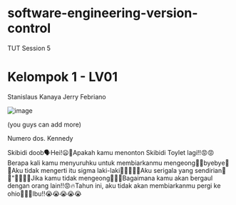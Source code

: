 # software-engineering-version-control
TUT Session 5

# Kelompok 1 - LV01
Stanislaus Kanaya Jerry Febriano

![image](https://github.com/yoshikazuuu/software-engineering-version-control/assets/82949929/c5120e0a-ceb3-4487-8588-7c377e076c07)

(you guys can add more)

Numero dos. Kennedy

Skibidi doob🗣️Hei!😦💯Apakah kamu menonton Skibidi Toylet lagi!!😡😡Berapa kali kamu menyuruhku untuk membiarkanmu mengeong🤫🧏byebye🤯💯Aku tidak mengerti itu sigma laki-laki🤯🎉🎉😎🔥Aku serigala yang sendirian🐺💯"🤸🤸🤸🤸Jika kamu tidak mengeong🤫🧏🔥Bagaimana kamu akan bergaul dengan orang lain!!😡🔥Tahun ini, aku tidak akan membiarkanmu pergi ke ohio🤯🎉🎉Ibu!!😭😭😭😭😭
